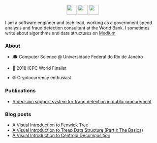 <p align="center">
  <a href="https://linkedin.com/in/carpanese"><img src="https://cdn2.iconfinder.com/data/icons/black-white-social-media/32/linked_in_online_social_media-512.png" height="32px" width="32px"></href></a> 
  <a href="https://twitter.com/igorcarpanese"><img src="https://cdn2.iconfinder.com/data/icons/black-white-social-media/32/twitter_online_social_media-512.png" height="32px" width="32px"></href></a>
  <a href="https://medium.com/carpanese"><img src="https://cdn4.iconfinder.com/data/icons/black-white-social-media/32/social_media_logo_medium-512.png" height="32px" width="32px"></href></a>
</p>

I am a software engineer and tech lead, working as a government spend analysis and fraud detection consultant at the World Bank. I sometimes write about algorithms and data structures on [Medium](https://medium.com/carpanese).

### About

- 🎓 Computer Science @ Universidade Federal do Rio de Janeiro

- 🎈 2018 ICPC World Finalist

- 🌐 Cryptocurrency enthusiast

### Publications

* [A decision support system for fraud detection in public procurement](https://doi.org/10.1111/itor.12811)</sub>

### Blog posts

* [A Visual Introduction to Fenwick Tree](https://medium.com/carpanese/a-visual-introduction-to-fenwick-tree-89b82cac5b3c)
* [A Visual Introduction to Treap Data Structure (Part I: The Basics)](https://medium.com/carpanese/a-visual-introduction-to-treap-data-structure-part-1-6196d6cc12ee)
* [A Visual Introduction to Centroid Decomposition](https://medium.com/carpanese/an-illustrated-introduction-to-centroid-decomposition-8c1989d53308)
